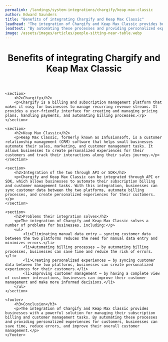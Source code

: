 ```yaml
---
permalink: /landings/system-integrations/chargify/keap-max-classic
author: Edward Saunders
title: "Benefits of integrating Chargify and Keap Max Classic"
leadhead: "The integration of Chargify and Keap Max Classic provides businesses with a powerful solution for managing their subscription billing and customer management tasks"
leadtext: "By automating these processes and providing personalized experiences for customers, businesses can save time, reduce errors, and improve their overall customer management."
image: /assets/images/articles/people-sitting-near-table.webp
---
```

<div class="arttext">	<header>
		<h1>Benefits of integrating Chargify and Keap Max Classic</h1>
	</header>

	<section>
		<h2>Chargify</h2>
		<p>Chargify is a billing and subscription management platform that makes it easy for businesses to manage recurring revenue streams. It provides a user-friendly interface for creating and managing pricing plans, handling payments, and automating billing processes.</p>
	</section>

	<section>
		<h2>Keap Max Classic</h2>
		<p>Keap Max Classic, formerly known as Infusionsoft, is a customer relationship management (CRM) software that helps small businesses automate their sales, marketing, and customer management tasks. It allows businesses to create personalized experiences for their customers and track their interactions along their sales journey.</p>
	</section>

	<section>
		<h2>Integration of the two through API or SDK</h2>
		<p>Chargify and Keap Max Classic can be integrated through API or SDK, which allows businesses to automate their subscription billing and customer management tasks. With this integration, businesses can sync customer data between the two platforms, automate billing processes, and create personalized experiences for their customers.</p>
	</section>

	<section>
		<h2>Problems their integration solves</h2>
		<p>The integration of Chargify and Keap Max Classic solves a number of problems for businesses, including:</p>
		<ul>
			<li>Eliminating manual data entry – syncing customer data between the two platforms reduces the need for manual data entry and minimizes errors.</li>
			<li>Automating billing processes – by automating billing processes, businesses can save time and reduce the risk of errors.</li>
			<li>Creating personalized experiences – by syncing customer data between the two platforms, businesses can create personalized experiences for their customers.</li>
			<li>Improving customer management – by having a complete view of customer interactions, businesses can improve their customer management and make more informed decisions.</li>
		</ul>
	</section>

	<footer>
		<h3>Conclusion</h3>
		<p>The integration of Chargify and Keap Max Classic provides businesses with a powerful solution for managing their subscription billing and customer management tasks. By automating these processes and providing personalized experiences for customers, businesses can save time, reduce errors, and improve their overall customer management.</p>
	</footer>
</div>